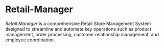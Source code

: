 # Retail-Manager
*Retail Manager* is a comprehensive Retail Store Management System designed to streamline and automate key operations such as product management, order processing, customer relationship management, and employee coordination. 
